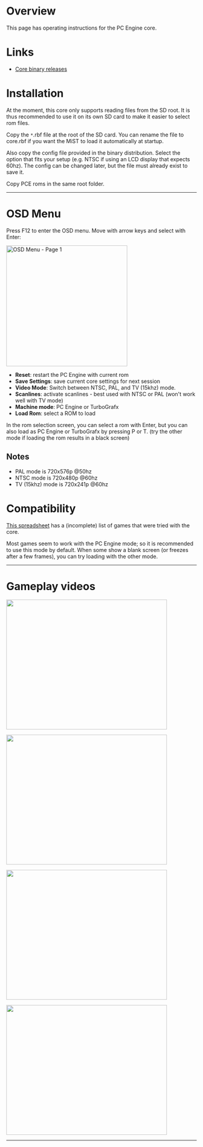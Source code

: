 # Overview #

This page has operating instructions for the PC Engine core.

# Links #

  * [Core binary releases](http://retroramblings.net/?page_id=965)


# Installation #

At the moment, this core only supports reading files from the SD root.
It is thus recommended to use it on its own SD card to make it easier to select rom files.

Copy the `*`.rbf file at the root of the SD card.
You can rename the file to core.rbf if you want the MiST to load it automatically at startup.

Also copy the config file provided in the binary distribution. Select the option that fits your setup (e.g. NTSC if using an LCD display that expects 60hz). The config can be changed later, but the file must already exist to save it.

Copy PCE roms in the same root folder.


---


# OSD Menu #

Press F12 to enter the OSD menu. Move with arrow keys and select with Enter:

<img src='http://mist-board.googlecode.com/svn/wiki/img_docs/pce_osd1.jpg' title='OSD Menu - Page 1' width='320px' />

  * **Reset**: restart the PC Engine with current rom
  * **Save Settings**: save current core settings for next session
  * **Video Mode**: Switch between NTSC, PAL, and TV (15khz) mode.
  * **Scanlines**: activate scanlines - best used with NTSC or PAL (won't work well with TV mode)
  * **Machine mode**: PC Engine or TurboGrafx
  * **Load Rom**: select a ROM to load

In the rom selection screen, you can select a rom with Enter,
but you can also load as PC Engine or TurboGrafx by pressing P or T.
(try the other mode if loading the rom results in a black screen)


## Notes ##

  * PAL mode is 720x576p @50hz
  * NTSC mode is 720x480p @60hz
  * TV (15khz) mode is 720x241p @60hz


# Compatibility #

[This spreadsheet](https://docs.google.com/spreadsheets/d/1X2nJAMh3xoumbsaXSxzLa0r-JfySNVOsEy2Pw42cOls) has a (incomplete) list of games that were tried with the core.

Most games seem to work with the PC Engine mode; so it is recommended to use this mode by default. When some show a blank screen (or freezes after a few frames), you can try loading with the other mode.



---



# Gameplay videos #

<a href='http://www.youtube.com/watch?feature=player_embedded&v=eqkAILkPe5I' target='_blank'><img src='http://img.youtube.com/vi/eqkAILkPe5I/0.jpg' width='425' height=344 /></a>

<a href='http://www.youtube.com/watch?feature=player_embedded&v=4l58HPSzfjQ' target='_blank'><img src='http://img.youtube.com/vi/4l58HPSzfjQ/0.jpg' width='425' height=344 /></a>

<a href='http://www.youtube.com/watch?feature=player_embedded&v=CzeHW-gyMSI' target='_blank'><img src='http://img.youtube.com/vi/CzeHW-gyMSI/0.jpg' width='425' height=344 /></a>

<a href='http://www.youtube.com/watch?feature=player_embedded&v=OvreesBg8AE' target='_blank'><img src='http://img.youtube.com/vi/OvreesBg8AE/0.jpg' width='425' height=344 /></a>


---


